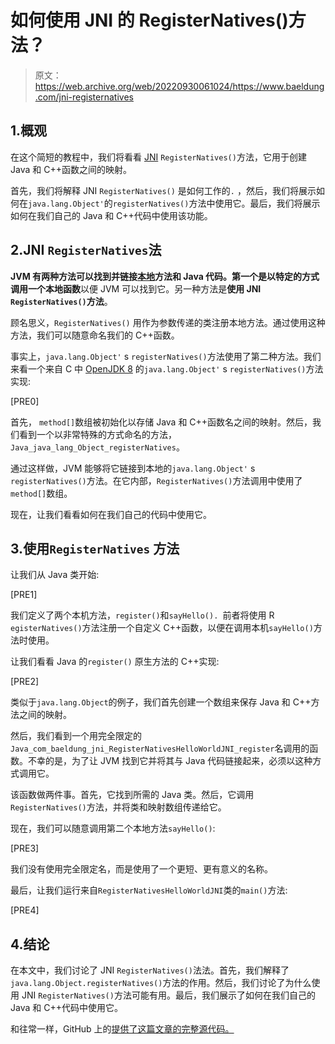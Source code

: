 # 如何使用 JNI 的 RegisterNatives()方法？

> 原文：<https://web.archive.org/web/20220930061024/https://www.baeldung.com/jni-registernatives>

## 1.概观

在这个简短的教程中，我们将看看 [JNI](/web/20221208143921/https://www.baeldung.com/jni) `RegisterNatives()`方法，它用于创建 Java 和 C++函数之间的映射。

首先，我们将解释 JNI `RegisterNatives()` 是如何工作的`.` ，然后，我们将展示如何在`java.lang.Object'`的`registerNatives()`方法中使用它。最后，我们将展示如何在我们自己的 Java 和 C++代码中使用该功能。

## 2.JNI `RegisterNatives`法

**JVM 有两种方法可以找到并链接[本地](/web/20221208143921/https://www.baeldung.com/java-native)方法和 Java 代码。**第一个是**以特定的方式调用一个本地函数**以便 JVM 可以找到它。另一种方法是**使用 JNI `RegisterNatives()`方法**。

顾名思义，`RegisterNatives()` 用作为参数传递的类注册本地方法。通过使用这种方法，我们可以随意命名我们的 C++函数。

事实上，`java.lang.Object'` s `registerNatives()`方法使用了第二种方法。我们来看一个来自 C 中 [OpenJDK 8](https://web.archive.org/web/20221208143921/http://hg.openjdk.java.net/jdk8/jdk8/jdk/file/687fd7c7986d/src/share/native/java/lang/Object.c) 的`java.lang.Object'` s `registerNatives()`方法实现:

[PRE0]

首先， `method[]`数组被初始化以存储 Java 和 C++函数名之间的映射。然后，我们看到一个以非常特殊的方式命名的方法，`Java_java_lang_Object_registerNatives`。

通过这样做，JVM 能够将它链接到本地的`java.lang.Object'` s `registerNatives()`方法。在它内部，`RegisterNatives()`方法调用中使用了`method[]`数组。

现在，让我们看看如何在我们自己的代码中使用它。

## 3.使用`RegisterNatives` 方法

让我们从 Java 类开始:

[PRE1]

我们定义了两个本机方法，`register()`和`sayHello(). `前者将使用 R `egisterNatives()`方法注册一个自定义 C++函数，以便在调用本机`sayHello()`方法时使用。

让我们看看 Java 的`register()` 原生方法的 C++实现:

[PRE2]

类似于`java.lang.Object`的例子，我们首先创建一个数组来保存 Java 和 C++方法之间的映射。

然后，我们看到一个用完全限定的`Java_com_baeldung_jni_RegisterNativesHelloWorldJNI_register`名调用的函数。不幸的是，为了让 JVM 找到它并将其与 Java 代码链接起来，必须以这种方式调用它。

该函数做两件事。首先，它找到所需的 Java 类。然后，它调用`RegisterNatives()`方法，并将类和映射数组传递给它。

现在，我们可以随意调用第二个本地方法`sayHello()`:

[PRE3]

我们没有使用完全限定名，而是使用了一个更短、更有意义的名称。

最后，让我们运行来自`RegisterNativesHelloWorldJNI`类的`main()`方法:

[PRE4]

## 4.结论

在本文中，我们讨论了 JNI `RegisterNatives()`法法。首先，我们解释了`java.lang.Object.registerNatives()`方法的作用。然后，我们讨论了为什么使用 JNI `RegisterNatives()`方法可能有用。最后，我们展示了如何在我们自己的 Java 和 C++代码中使用它。

和往常一样，GitHub 上的[提供了这篇文章的完整源代码。](https://web.archive.org/web/20221208143921/https://github.com/eugenp/tutorials/tree/master/java-native)